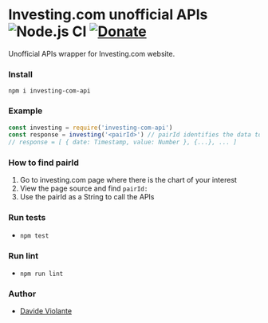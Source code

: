 # Investing.com unofficial APIs ![Node.js CI](https://github.com/DavideViolante/investing-com-api/workflows/Node.js%20CI/badge.svg) [![Donate](https://img.shields.io/badge/paypal-donate-179BD7.svg)](https://www.paypal.me/dviolante)

Unofficial APIs wrapper for Investing.com website.

### Install
`npm i investing-com-api`

### Example
```js
const investing = require('investing-com-api')
const response = investing('<pairId>') // pairId identifies the data to get, see below
// response = [ { date: Timestamp, value: Number }, {...}, ... ]
```

### How to find pairId
1. Go to investing.com page where there is the chart of your interest
2. View the page source and find `pairId:`
3. Use the pairId as a String to call the APIs


### Run tests
- `npm test`

### Run lint
- `npm run lint`

### Author
- [Davide Violante](https://github.com/DavideViolante/)
